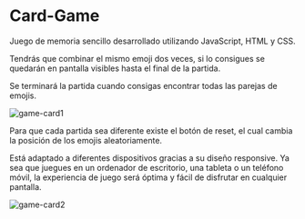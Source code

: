 # Card-Game
Juego de memoria sencillo desarrollado utilizando JavaScript, HTML y CSS.

Tendrás que combinar el mismo emoji dos veces, si lo consigues se quedarán en pantalla visibles hasta el final de la partida. 

Se terminará la partida cuando consigas encontrar todas las parejas de emojis.

![game-card1](https://github.com/Lara-art/Card-Game/assets/62111495/9b2ef8d4-9695-46ce-bd52-4d4310780e21)

Para que cada partida sea diferente existe el botón de reset, el cual cambia la posición de los emojis aleatoriamente.

Está adaptado a diferentes dispositivos gracias a su diseño responsive. Ya sea que juegues en un ordenador de escritorio, una tableta o un teléfono móvil, la experiencia de juego será óptima y fácil de disfrutar en cualquier pantalla.

![game-card2](https://github.com/Lara-art/Card-Game/assets/62111495/85970d41-e626-4e87-99d6-92bfa1581f52)
